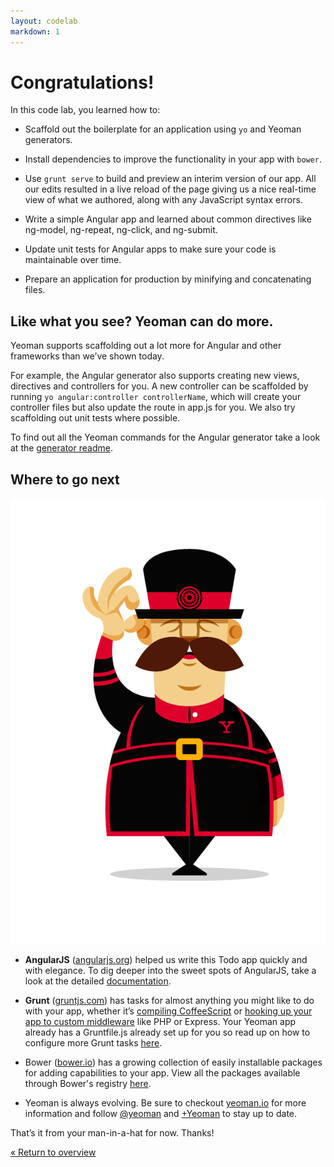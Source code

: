 ```yaml
---
layout: codelab
markdown: 1
---
```


# Congratulations!

In this code lab, you learned how to:

* Scaffold out the boilerplate for an application using `yo` and Yeoman generators.

* Install dependencies to improve the functionality in your app with `bower`.

* Use `grunt serve` to build and preview an interim version of our app. All our edits resulted in a live reload of the page giving us a nice real-time view of what we authored, along with any JavaScript syntax errors.

* Write a simple Angular app and learned about common directives like ng-model, ng-repeat, ng-click, and ng-submit.

* Update unit tests for Angular apps to make sure your code is maintainable over time.

* Prepare an application for production by minifying and concatenating files.

## Like what you see? Yeoman can do more.

Yeoman supports scaffolding out a lot more for Angular and other frameworks than we’ve shown today.

For example, the Angular generator also supports creating new views, directives and controllers for you. A new controller can be scaffolded by running `yo angular:controller controllerName`, which will create your controller files but also update the route in app.js for you. We also try scaffolding out unit tests where possible.

To find out all the Yeoman commands for the Angular generator take a look at the [generator readme](https://github.com/yeoman/generator-angular#readme).

## Where to go next

<div class="mast-holder">
  <img src="/assets/img/yeoman-003.png" class="mast"/>
</div>

* **AngularJS** ([angularjs.org](http://angularjs.org)) helped us write this Todo app quickly and with elegance. To dig deeper into the sweet spots of AngularJS, take a look at the detailed [documentation](http://docs.angularjs.org/guide/overview).

* **Grunt** ([gruntjs.com](http://gruntjs.com)) has tasks for almost anything you might like to do with your app, whether it’s [compiling CoffeeScript](https://github.com/gruntjs/grunt-contrib-compass) or [hooking up your app to custom middleware](https://github.com/gruntjs/grunt-contrib-connect) like PHP or Express. Your Yeoman app already has a Gruntfile.js already set up for you so read up on how to configure more Grunt tasks [here](http://gruntjs.com/configuring-tasks).

* Bower ([bower.io](http://bower.io)) has a growing collection of easily installable packages for adding capabilities to your app. View all the packages available through Bower's registry [here](http://sindresorhus.com/bower-components/).

* Yeoman is always evolving. Be sure to checkout [yeoman.io](http://yeoman.io) for more information and follow [@yeoman](https://twitter.com/yeoman) and [+Yeoman](https://plus.sandbox.google.com/101063139999404044459/posts) to stay up to date.

That’s it from your man-in-a-hat for now. Thanks!

<p class="codelab-paging">
  <a href="../codelab.html#toc">&laquo; Return to overview</a>
</p>
